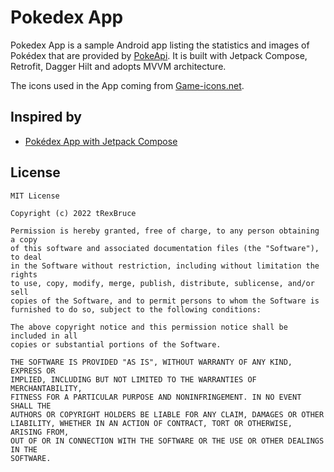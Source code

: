 # Pokedex App

Pokedex App is a sample Android app listing the statistics and images of Pokédex that are provided
by [PokeApi](https://pokeapi.co/). It is built with Jetpack Compose, Retrofit, Dagger Hilt and adopts MVVM architecture.

The icons used in the App coming from [Game-icons.net](https://game-icons.net/).

## Inspired by

- [Pokédex App with Jetpack Compose](https://www.youtube.com/playlist?list=PLQkwcJG4YTCTimTCpEL5FZgaWdIZQuB7m)

## License

```
MIT License

Copyright (c) 2022 tRexBruce

Permission is hereby granted, free of charge, to any person obtaining a copy
of this software and associated documentation files (the "Software"), to deal
in the Software without restriction, including without limitation the rights
to use, copy, modify, merge, publish, distribute, sublicense, and/or sell
copies of the Software, and to permit persons to whom the Software is
furnished to do so, subject to the following conditions:

The above copyright notice and this permission notice shall be included in all
copies or substantial portions of the Software.

THE SOFTWARE IS PROVIDED "AS IS", WITHOUT WARRANTY OF ANY KIND, EXPRESS OR
IMPLIED, INCLUDING BUT NOT LIMITED TO THE WARRANTIES OF MERCHANTABILITY,
FITNESS FOR A PARTICULAR PURPOSE AND NONINFRINGEMENT. IN NO EVENT SHALL THE
AUTHORS OR COPYRIGHT HOLDERS BE LIABLE FOR ANY CLAIM, DAMAGES OR OTHER
LIABILITY, WHETHER IN AN ACTION OF CONTRACT, TORT OR OTHERWISE, ARISING FROM,
OUT OF OR IN CONNECTION WITH THE SOFTWARE OR THE USE OR OTHER DEALINGS IN THE
SOFTWARE.
```